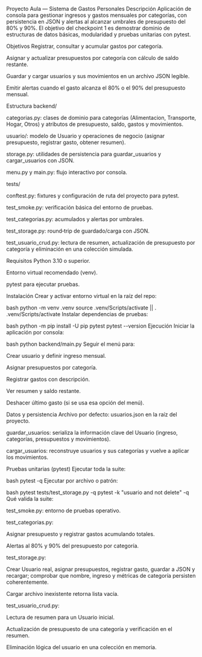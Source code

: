 Proyecto Aula — Sistema de Gastos Personales
Descripción
Aplicación de consola para gestionar ingresos y gastos mensuales por categorías, con persistencia en JSON y alertas al alcanzar umbrales de presupuesto del 80% y 90%. El objetivo del checkpoint 1 es demostrar dominio de estructuras de datos básicas, modularidad y pruebas unitarias con pytest.

Objetivos
Registrar, consultar y acumular gastos por categoría.

Asignar y actualizar presupuestos por categoría con cálculo de saldo restante.

Guardar y cargar usuarios y sus movimientos en un archivo JSON legible.

Emitir alertas cuando el gasto alcanza el 80% o el 90% del presupuesto mensual.

Estructura
backend/

categorias.py: clases de dominio para categorías (Alimentacion, Transporte, Hogar, Otros) y atributos de presupuesto, saldo, gastos y movimientos.

usuario/: modelo de Usuario y operaciones de negocio (asignar presupuesto, registrar gasto, obtener resumen).

storage.py: utilidades de persistencia para guardar_usuarios y cargar_usuarios con JSON.

menu.py y main.py: flujo interactivo por consola.

tests/

conftest.py: fixtures y configuración de ruta del proyecto para pytest.

test_smoke.py: verificación básica del entorno de pruebas.

test_categorias.py: acumulados y alertas por umbrales.

test_storage.py: round‑trip de guardado/carga con JSON.

test_usuario_crud.py: lectura de resumen, actualización de presupuesto por categoría y eliminación en una colección simulada.

Requisitos
Python 3.10 o superior.

Entorno virtual recomendado (venv).

pytest para ejecutar pruebas.

Instalación
Crear y activar entorno virtual en la raíz del repo:

bash
python -m venv .venv
source .venv/Scripts/activate || . .venv/Scripts/activate
Instalar dependencias de pruebas:

bash
python -m pip install -U pip pytest
pytest --version
Ejecución
Iniciar la aplicación por consola:

bash
python backend/main.py
Seguir el menú para:

Crear usuario y definir ingreso mensual.

Asignar presupuestos por categoría.

Registrar gastos con descripción.

Ver resumen y saldo restante.

Deshacer último gasto (si se usa esa opción del menú).

Datos y persistencia
Archivo por defecto: usuarios.json en la raíz del proyecto.

guardar_usuarios: serializa la información clave del Usuario (ingreso, categorías, presupuestos y movimientos).

cargar_usuarios: reconstruye usuarios y sus categorías y vuelve a aplicar los movimientos.

Pruebas unitarias (pytest)
Ejecutar toda la suite:

bash
pytest -q
Ejecutar por archivo o patrón:

bash
pytest tests/test_storage.py -q
pytest -k "usuario and not delete" -q
Qué valida la suite:

test_smoke.py: entorno de pruebas operativo.

test_categorias.py:

Asignar presupuesto y registrar gastos acumulando totales.

Alertas al 80% y 90% del presupuesto por categoría.

test_storage.py:

Crear Usuario real, asignar presupuestos, registrar gasto, guardar a JSON y recargar; comprobar que nombre, ingreso y métricas de categoría persisten coherentemente.

Cargar archivo inexistente retorna lista vacía.

test_usuario_crud.py:

Lectura de resumen para un Usuario inicial.

Actualización de presupuesto de una categoría y verificación en el resumen.

Eliminación lógica del usuario en una colección en memoria.
